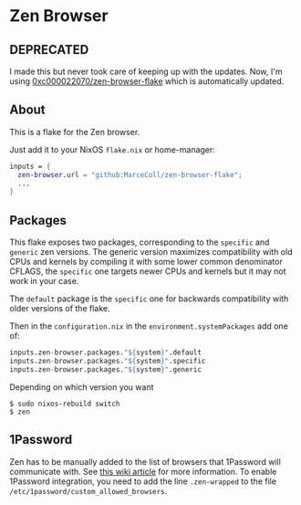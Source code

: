 # Zen Browser

## DEPRECATED

I made this but never took care of keeping up with the updates. Now, I'm using
[0xc000022070/zen-browser-flake](https://github.com/0xc000022070/zen-browser-flake)
which is automatically updated.

## About

This is a flake for the Zen browser.

Just add it to your NixOS `flake.nix` or home-manager:

```nix
inputs = {
  zen-browser.url = "github:MarceColl/zen-browser-flake";
  ...
}
```

## Packages

This flake exposes two packages, corresponding to the `specific` and `generic` zen versions.
The generic version maximizes compatibility with old CPUs and kernels by compiling it with some
lower common denominator CFLAGS, the `specific` one targets newer CPUs and kernels but it may not
work in your case.

The `default` package is the `specific` one for backwards compatibility with older versions of the flake.

Then in the `configuration.nix` in the `environment.systemPackages` add one of:

```nix
inputs.zen-browser.packages."${system}".default
inputs.zen-browser.packages."${system}".specific
inputs.zen-browser.packages."${system}".generic
```

Depending on which version you want

```shell
$ sudo nixos-rebuild switch
$ zen
```

## 1Password

Zen has to be manually added to the list of browsers that 1Password will communicate with. See [this wiki article](https://nixos.wiki/wiki/1Password) for more information. To enable 1Password integration, you need to add the line `.zen-wrapped` to the file `/etc/1password/custom_allowed_browsers`.
